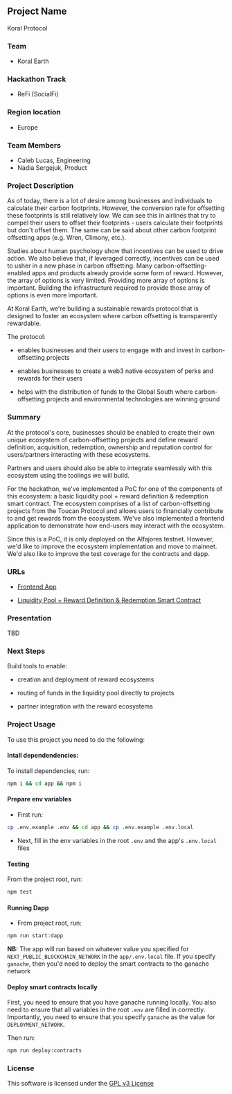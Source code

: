 ## Project Name

Koral Protocol

### Team

- Koral Earth

### Hackathon Track

- ReFi (SocialFi)

### Region location

- Europe

### Team Members

- Caleb Lucas, Engineering
- Nadia Sergejuk, Product

### Project Description

As of today, there is a lot of desire among businesses and individuals to calculate their carbon footprints. However, the conversion rate for offsetting these footprints is still relatively low. We can see this in airlines that try to compel their users to offset their footprints - users calculate their footprints but don't offset them. The same can be said about other carbon footprint offsetting apps (e.g. Wren, Climony, etc.).

Studies about human psychology show that incentives can be used to drive action. We also believe that, if leveraged correctly, incentives can be used to usher in a new phase in carbon offsetting. Many carbon-offsetting-enabled apps and products already provide some form of reward. However, the array of options is very limited. Providing more array of options is important. Building the infrastructure required to provide those array of options is even more important.

At Koral Earth, we're building a sustainable rewards protocol that is designed to foster an ecosystem where carbon offsetting is transparently rewardable.

The protocol:

- enables businesses and their users to engage with and invest in carbon-offsetting projects

- enables businesses to create a web3 native ecosystem of perks and rewards for their users

- helps with the distribution of funds to the Global South where carbon-offsetting projects and environmental technologies are winning ground

### Summary

At the protocol's core, businesses should be enabled to create their own unique ecosystem of carbon-offsetting projects and define reward definition, acquisition, redemption, ownership and reputation control for users/partners interacting with these ecosystems.

Partners and users should also be able to integrate seamlessly with this ecosystem using the toolings we will build.

For the hackathon, we've implemented a PoC for one of the components of this ecosystem: a basic liquidity pool + reward definition & redemption smart contract. The ecosystem comprises of a list of carbon-offsetting projects from the Toucan Protocol and allows users to financially contribute to and get rewards from the ecosystem. We've also implemented a frontend application to demonstrate how end-users may interact with the ecosystem.

Since this is a PoC, it is only deployed on the Alfajores testnet. However, we'd like to improve the ecosystem implementation and move to mainnet. We'd also like to improve the test coverage for the contracts and dapp.

### URLs

- [Frontend App](https://build-with-celo-hackathon.koral.earth/)

- [Liquidity Pool + Reward Definition & Redemption Smart Contract](https://alfajores.celoscan.io/address/0xf8637613926ccb0a59af7df0fe295b1e8677ea3b)

### Presentation

TBD

### Next Steps

Build tools to enable:

- creation and deployment of reward ecosystems

- routing of funds in the liquidity pool directly to projects

- partner integration with the reward ecosystems

### Project Usage

To use this project you need to do the following:

#### Intall dependendencies:

To install dependencies, run:

```bash
npm i && cd app && npm i
```

#### Prepare env variables

- First run:

```bash
cp .env.example .env && cd app && cp .env.example .env.local
```

- Next, fill in the env variables in the root `.env` and the app's `.env.local` files

#### Testing

From the project root, run:

```bash
npm test
```

#### Running Dapp

- From project root, run:

```bash
npm run start:dapp
```

**NB:** The app will run based on whatever value you specified for `NEXT_PUBLIC_BLOCKCHAIN_NETWORK` in the `app/.env.local` file.
If you specify `ganache`, then you'd need to deploy the smart contracts to the ganache network

#### Deploy smart contracts locally

First, you need to ensure that you have ganache running locally. You also need to ensure that all variables in the root `.env`
are filled in correctly. Importantly, you need to ensure that you specify `ganache` as the value for `DEPLOYMENT_NETWORK`.

Then run:

```bash
npm run deploy:contracts
```

### License

This software is licensed under the [GPL v3 License](./LICENSE)
